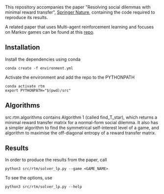 This repository accompanies the paper "Resolving social dilemmas with minimal reward transfer", [Springer Nature](https://link.springer.com/article/10.1007/s10458-024-09675-4), containing the code required to reproduce its results.

A related paper that uses Multi-agent reinforcement learning and focuses on Markov games can be found at this [repo](https://github.com/willis-richard/meltingpot/).

## Installation

Install the dependencies using conda

```shell
conda create -f environment.yml
```

Activate the environment and add the repo to the PYTHONPATH

```shell
conda activate rtm
export PYTHONPATH="$(pwd)/src"
```

## Algorithms

src.rtm.algorithms contains Algorithm 1 (called find_T_star), which returns a minimal reward transfer matrix for a normal-form social dilemma. It also has a simpler algorithm to find the symmetrical self-interest level of a game, and algorithm to maximise the off-diagonal entropy of a reward transfer matrix.

## Results

In order to produce the results from the paper, call

```shell
python3 src/rtm/solver_lp.py --game <GAME_NAME>
```

To see the options, use

```shell
python3 src/rtm/solver_lp.py --help
```
